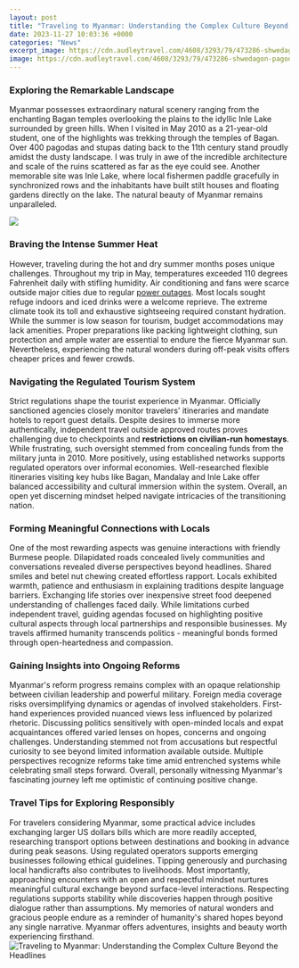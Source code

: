 ```yaml
---
layout: post
title: "Traveling to Myanmar: Understanding the Complex Culture Beyond the Headlines"
date: 2023-11-27 10:03:36 +0000
categories: "News"
excerpt_image: https://cdn.audleytravel.com/4608/3293/79/473286-shwedagon-pagoda.jpg
image: https://cdn.audleytravel.com/4608/3293/79/473286-shwedagon-pagoda.jpg
---
```


### Exploring the Remarkable Landscape   
Myanmar possesses extraordinary natural scenery ranging from the enchanting Bagan temples overlooking the plains to the idyllic Inle Lake surrounded by green hills. When I visited in May 2010 as a 21-year-old student, one of the highlights was trekking through the temples of Bagan. Over 400 pagodas and stupas dating back to the 11th century stand proudly amidst the dusty landscape. I was truly in awe of the incredible architecture and scale of the ruins scattered as far as the eye could see. Another memorable site was Inle Lake, where local fishermen paddle gracefully in synchronized rows and the inhabitants have built stilt houses and floating gardens directly on the lake. The natural beauty of Myanmar remains unparalleled.

![](https://www.adventureinyou.com/wp-content/uploads/2017/01/20-photos-myanmar_Culture_4.jpg)
### Braving the Intense Summer Heat   
However, traveling during the hot and dry summer months poses unique challenges. Throughout my trip in May, temperatures exceeded 110 degrees Fahrenheit daily with stifling humidity. Air conditioning and fans were scarce outside major cities due to regular [power outages](https://texaspost.github.io/2023-12-30-christmas-craft-ideas-for-kids-fun-projects-using-felt-ribbon-and-more/). Most locals sought refuge indoors and iced drinks were a welcome reprieve. The extreme climate took its toll and exhaustive sightseeing required constant hydration. While the summer is low season for tourism, budget accommodations may lack amenities. Proper preparations like packing lightweight clothing, sun protection and ample water are essential to endure the fierce Myanmar sun. Nevertheless, experiencing the natural wonders during off-peak visits offers cheaper prices and fewer crowds.
### Navigating the Regulated Tourism System  
Strict regulations shape the tourist experience in Myanmar. Officially sanctioned agencies closely monitor travelers' itineraries and mandate hotels to report guest details. Despite desires to immerse more authentically, independent travel outside approved routes proves challenging due to checkpoints and **restrictions on civilian-run homestays**. While frustrating, such oversight stemmed from concealing funds from the military junta in 2010. More positively, using established networks supports regulated operators over informal economies. Well-researched flexible itineraries visiting key hubs like Bagan, Mandalay and Inle Lake offer balanced accessibility and cultural immersion within the system. Overall, an open yet discerning mindset helped navigate intricacies of the transitioning nation.
### Forming Meaningful Connections with Locals  
One of the most rewarding aspects was genuine interactions with friendly Burmese people. Dilapidated roads concealed lively communities and conversations revealed diverse perspectives beyond headlines. Shared smiles and betel nut chewing created effortless rapport. Locals exhibited warmth, patience and enthusiasm in explaining traditions despite language barriers. Exchanging life stories over inexpensive street food deepened understanding of challenges faced daily. While limitations curbed independent travel, guiding agendas focused on highlighting positive cultural aspects through local partnerships and responsible businesses. My travels affirmed humanity transcends politics - meaningful bonds formed through open-heartedness and compassion.
### Gaining Insights into Ongoing Reforms 
Myanmar's reform progress remains complex with an opaque relationship between civilian leadership and powerful military. Foreign media coverage risks oversimplifying dynamics or agendas of involved stakeholders. First-hand experiences provided nuanced views less influenced by polarized rhetoric. Discussing politics sensitively with open-minded locals and expat acquaintances offered varied lenses on hopes, concerns and ongoing challenges. Understanding stemmed not from accusations but respectful curiosity to see beyond limited information available outside. Multiple perspectives recognize reforms take time amid entrenched systems while celebrating small steps forward. Overall, personally witnessing Myanmar's fascinating journey left me optimistic of continuing positive change.
### Travel Tips for Exploring Responsibly  
For travelers considering Myanmar, some practical advice includes exchanging larger US dollars bills which are more readily accepted, researching transport options between destinations and booking in advance during peak seasons. Using regulated operators supports emerging businesses following ethical guidelines. Tipping generously and purchasing local handicrafts also contributes to livelihoods. Most importantly, approaching encounters with an open and respectful mindset nurtures meaningful cultural exchange beyond surface-level interactions. Respecting regulations supports stability while discoveries happen through positive dialogue rather than assumptions. My memories of natural wonders and gracious people endure as a reminder of humanity's shared hopes beyond any single narrative. Myanmar offers adventures, insights and beauty worth experiencing firsthand.
![Traveling to Myanmar: Understanding the Complex Culture Beyond the Headlines](https://cdn.audleytravel.com/4608/3293/79/473286-shwedagon-pagoda.jpg)